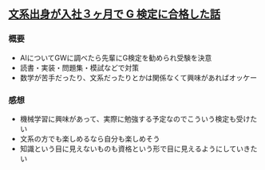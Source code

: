 ## [文系出身が入社３ヶ月で G 検定に合格した話](https://qiita.com/rina-tanaka/items/0c1895a57395a0d71f90)
### 概要
- AIについてGWに調べたら先輩にG検定を勧められ受験を決意
- 読書・実装・問題集・模試などで対策
- 数学が苦手だったり、文系だったりとかは関係なくて興味があればオッケー

### 感想
- 機械学習に興味があって、実際に勉強する予定なのでこういう検定も受けたい
- 文系の方でも楽しめるなら自分も楽しめそう
- 知識という目に見えないものも資格という形で目に見えるようにしていきたい
